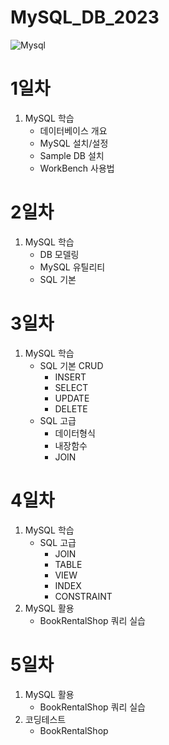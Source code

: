 # MySQL_DB_2023
![Mysql](https://raw.githubusercontent.com/OHYUNBEOM/MySQL_DB_2023/main/images/mysql.png)

# 1일차
1. MySQL 학습
    - 데이터베이스 개요
    - MySQL 설치/설정
    - Sample DB 설치
    - WorkBench 사용법

# 2일차
1. MySQL 학습
    - DB 모델링
    - MySQL 유틸리티
    - SQL 기본

    
# 3일차
1. MySQL 학습
    - SQL 기본 CRUD
        - INSERT
        - SELECT
        - UPDATE
        - DELETE
    - SQL 고급
        - 데이터형식
        - 내장함수
        - JOIN 
    
# 4일차
1. MySQL 학습
    - SQL 고급
        - JOIN
        - TABLE
        - VIEW
        - INDEX
        - CONSTRAINT
2. MySQL 활용
    - BookRentalShop 쿼리 실습

# 5일차
1. MySQL 활용
    - BookRentalShop 쿼리 실습
2. 코딩테스트
    - BookRentalShop